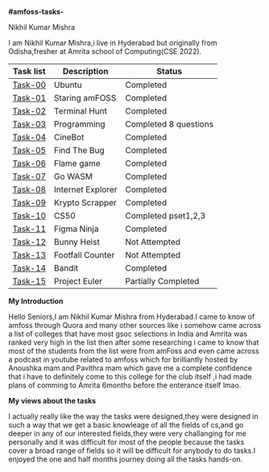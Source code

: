 **#amfoss-tasks-**

  

Nikhil Kumar Mishra

  

I am Nikhil Kumar Mishra,i live in Hyderabad but originally from Odisha,fresher at Amrita school of Computing(CSE 2022).




 
| Task list |Description  |Status
|--|--|---|
|[Task-00](https://github.com/yami6969/amfoss_tasks/tree/main/task-00) |Ubuntu  |Completed
|[Task-01](https://github.com/yami6969/amfoss_tasks/tree/main/task-01)|Staring amFOSS  |Completed
|[Task-02](https://github.com/yami6969/amfoss_tasks/tree/main/task-02) |Terminal Hunt|Completed|
|[Task-03](https://github.com/yami6969/amfoss_tasks/tree/main/task-03)|Programming  |Completed 8 questions|
|[Task-04](https://github.com/yami6969/amfoss_tasks/tree/main/task-04)|CineBot  |Completed
|[Task-05](https://github.com/yami6969/amfoss_tasks/tree/main/task-05)|Find The Bug|Completed
|[Task-06](https://github.com/yami6969/amfoss_tasks/tree/main/task-06) |Flame game  |Completed
|[Task-07](https://github.com/yami6969/amfoss_tasks/tree/main/task-07) |Go WASM  |Completed
|[Task-08](https://github.com/yami6969/amfoss_tasks/tree/main/task-08)|Internet Explorer|Completed
|[Task-09](https://github.com/yami6969/amfoss_tasks/tree/main/task-09)|Krypto Scrapper  |Completed
|[Task-10](https://github.com/yami6969/amfoss_tasks/tree/main/task-10)|CS50  |Completed pset1,2,3
|[Task-11](https://github.com/yami6969/amfoss_tasks/tree/main/task-11)|Figma Ninja|Completed
| [Task-12](https://github.com/yami6969/amfoss_tasks/tree/main/task-12) |Bunny Heist  |Not Attempted
|[Task-13](https://github.com/yami6969/amfoss_tasks/tree/main/task-13)|Footfall Counter  |Not Attempted
|[Task-14](https://github.com/yami6969/amfoss_tasks/tree/main/task-14)|Bandit|Completed
| [Task-15](https://github.com/yami6969/amfoss_tasks/tree/main/task-15)| Project Euler |Partially Completed

**My Introduction**

Hello Seniors,I am Nikhil Kumar Mishra from Hyderabad.I came to know of amfoss through Quora and many other sources like i somehow came across a list of colleges that have most gsoc selections in India and Amrita was ranked very high in the list then after some researching i came to know that most of the students from the list were from amFoss and even came across a podcast in youtube related to amfoss which for brilliantly hosted by Anoushka  mam and Pavithra mam which gave me a complete confidence that i have to definitely come to this college for the club itself ,i had made plans of comming to Amrita 6months before the enterance itself lmao. 


**My views about the tasks**


I actually really like the way the tasks were designed,they were designed in such a way that we get a basic knowleage of all the fields of cs,and go deeper in any of our interested fields,they were very challanging for me personally and it was difficult for most of the people because the tasks cover a broad range of fields so it will be difficult for anybody to do tasks.I enjoyed the one and half months journey doing all the tasks hands-on.
